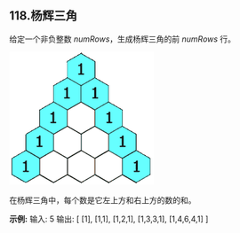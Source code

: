 ## 118.杨辉三角

给定一个非负整数 *numRows*，生成杨辉三角的前 *numRows* 行。

![杨辉三角](PascalTriangleAnimated2.gif)

在杨辉三角中，每个数是它左上方和右上方的数的和。

**示例:**
    输入: 5
    输出:
    [
         [1],
        [1,1],
       [1,2,1],
      [1,3,3,1],
     [1,4,6,4,1]
    ]
